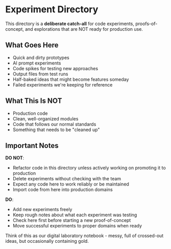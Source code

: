 # Experiment Directory

This directory is a **deliberate catch-all** for code experiments, proofs-of-concept, and explorations that are NOT ready for production use.

## What Goes Here

- Quick and dirty prototypes
- AI prompt experiments
- Code spikes for testing new approaches
- Output files from test runs
- Half-baked ideas that might become features someday
- Failed experiments we're keeping for reference

## What This Is NOT

- Production code
- Clean, well-organized modules
- Code that follows our normal standards
- Something that needs to be "cleaned up"

## Important Notes

**DO NOT**:
- Refactor code in this directory unless actively working on promoting it to production
- Delete experiments without checking with the team
- Expect any code here to work reliably or be maintained
- Import code from here into production domains

**DO**:
- Add new experiments freely
- Keep rough notes about what each experiment was testing
- Check here first before starting a new proof-of-concept
- Move successful experiments to proper domains when ready

Think of this as our digital laboratory notebook - messy, full of crossed-out ideas, but occasionally containing gold.